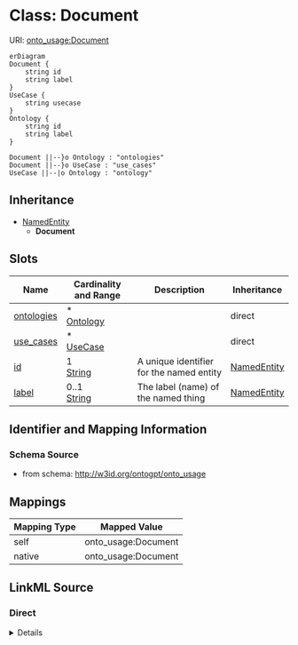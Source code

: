 

# Class: Document



URI: [onto_usage:Document](http://w3id.org/ontogpt/onto_usageDocument)



```mermaid
erDiagram
Document {
    string id  
    string label  
}
UseCase {
    string usecase  
}
Ontology {
    string id  
    string label  
}

Document ||--}o Ontology : "ontologies"
Document ||--}o UseCase : "use_cases"
UseCase ||--|o Ontology : "ontology"

```




## Inheritance
* [NamedEntity](NamedEntity.md)
    * **Document**



## Slots

| Name | Cardinality and Range | Description | Inheritance |
| ---  | --- | --- | --- |
| [ontologies](ontologies.md) | * <br/> [Ontology](Ontology.md) |  | direct |
| [use_cases](use_cases.md) | * <br/> [UseCase](UseCase.md) |  | direct |
| [id](id.md) | 1 <br/> [String](String.md) | A unique identifier for the named entity | [NamedEntity](NamedEntity.md) |
| [label](label.md) | 0..1 <br/> [String](String.md) | The label (name) of the named thing | [NamedEntity](NamedEntity.md) |









## Identifier and Mapping Information







### Schema Source


* from schema: http://w3id.org/ontogpt/onto_usage




## Mappings

| Mapping Type | Mapped Value |
| ---  | ---  |
| self | onto_usage:Document |
| native | onto_usage:Document |







## LinkML Source

<!-- TODO: investigate https://stackoverflow.com/questions/37606292/how-to-create-tabbed-code-blocks-in-mkdocs-or-sphinx -->

### Direct

<details>
```yaml
name: Document
from_schema: http://w3id.org/ontogpt/onto_usage
is_a: NamedEntity
attributes:
  ontologies:
    name: ontologies
    annotations:
      prompt:
        tag: prompt
        value: A semicolon-delimited list of all ontologies mentioned in the text,
          either in name or abbreviation. For example, "Gene Ontology", "GO", "Human
          Phenotype Ontology", "HPO". Include all ontologies, even if they are not
          the focus of a specific use case.
    from_schema: http://w3id.org/ontogpt/onto_usage
    rank: 1000
    domain_of:
    - Document
    range: Ontology
    multivalued: true
  use_cases:
    name: use_cases
    annotations:
      prompt:
        tag: prompt
        value: A semicolon-delimited list of all use cases mentioned in the text.
          A use case is a specific application or context in which an ontology is
          used. For example, "Gene Ontology USED FOR gene function prediction", "MONDO
          Disease Ontology USED FOR disease diagnosis"
    from_schema: http://w3id.org/ontogpt/onto_usage
    rank: 1000
    domain_of:
    - Document
    range: UseCase
    multivalued: true
tree_root: true

```
</details>

### Induced

<details>
```yaml
name: Document
from_schema: http://w3id.org/ontogpt/onto_usage
is_a: NamedEntity
attributes:
  ontologies:
    name: ontologies
    annotations:
      prompt:
        tag: prompt
        value: A semicolon-delimited list of all ontologies mentioned in the text,
          either in name or abbreviation. For example, "Gene Ontology", "GO", "Human
          Phenotype Ontology", "HPO". Include all ontologies, even if they are not
          the focus of a specific use case.
    from_schema: http://w3id.org/ontogpt/onto_usage
    rank: 1000
    alias: ontologies
    owner: Document
    domain_of:
    - Document
    range: Ontology
    multivalued: true
  use_cases:
    name: use_cases
    annotations:
      prompt:
        tag: prompt
        value: A semicolon-delimited list of all use cases mentioned in the text.
          A use case is a specific application or context in which an ontology is
          used. For example, "Gene Ontology USED FOR gene function prediction", "MONDO
          Disease Ontology USED FOR disease diagnosis"
    from_schema: http://w3id.org/ontogpt/onto_usage
    rank: 1000
    alias: use_cases
    owner: Document
    domain_of:
    - Document
    range: UseCase
    multivalued: true
  id:
    name: id
    annotations:
      prompt.skip:
        tag: prompt.skip
        value: 'true'
    description: A unique identifier for the named entity
    comments:
    - this is populated during the grounding and normalization step
    from_schema: http://w3id.org/ontogpt/onto_usage
    rank: 1000
    identifier: true
    alias: id
    owner: Document
    domain_of:
    - NamedEntity
    - Publication
    range: string
    required: true
  label:
    name: label
    annotations:
      owl:
        tag: owl
        value: AnnotationProperty, AnnotationAssertion
    description: The label (name) of the named thing
    from_schema: http://w3id.org/ontogpt/onto_usage
    aliases:
    - name
    rank: 1000
    slot_uri: rdfs:label
    alias: label
    owner: Document
    domain_of:
    - NamedEntity
    range: string
tree_root: true

```
</details>